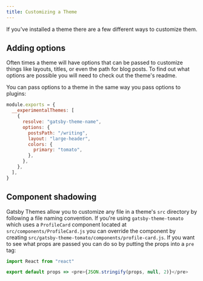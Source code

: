 ```yaml
---
title: Customizing a Theme
---
```


If you've installed a theme there are a few different ways to customize them.

## Adding options

Often times a theme will have options that can be passed to customize things like layouts, titles, or even the path for blog posts. To find out what options are possible you will need to check out the theme's readme.

You can pass options to a theme in the same way you pass options to plugins:

```js:title=gatsby-config.js
module.exports = {
  __experimentalThemes: [
    {
      resolve: "gatsby-theme-name",
      options: {
        postsPath: "/writing",
        layout: "large-header",
        colors: {
          primary: "tomato",
        },
      },
    },
  ],
}
```

## Component shadowing

Gatsby Themes allow you to customize any file in a theme's `src` directory by following a file naming convention. If you're using `gatsby-theme-tomato` which uses a `ProfileCard` component located at `src/components/ProfileCard.js` you can override the component by creating `src/gatsby-theme-tomato/components/profile-card.js`. If you want to see what props are passed you can do so by putting the props into a `pre` tag:

```js:title=src/gatsby-theme-tomato/components/profile-card.js
import React from "react"

export default props => <pre>{JSON.stringify(props, null, 2)}</pre>
```
